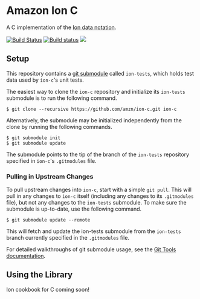 # Amazon Ion C
A C implementation of the [Ion data notation](http://amzn.github.io/ion-docs).

[![Build Status](https://travis-ci.org/amzn/ion-c.svg?branch=master)](https://travis-ci.org/amzn/ion-c)
[![Build status](https://ci.appveyor.com/api/projects/status/x6xfom3x3hs3y945/branch/master?svg=true)](https://ci.appveyor.com/project/tgregg/ion-c-3akm7/branch/master)
<a title="docs" href="https://amzn.github.io/ion-c"><img src="https://img.shields.io/badge/docs-api-green.svg"/></a>

## Setup
This repository contains a [git submodule](https://git-scm.com/docs/git-submodule)
called `ion-tests`, which holds test data used by `ion-c`'s unit tests.

The easiest way to clone the `ion-c` repository and initialize its `ion-tests`
submodule is to run the following command.

```
$ git clone --recursive https://github.com/amzn/ion-c.git ion-c
```

Alternatively, the submodule may be initialized independently from the clone
by running the following commands.

```
$ git submodule init
$ git submodule update
```

The submodule points to the tip of the branch of the `ion-tests` repository
specified in `ion-c`'s `.gitmodules` file.

### Pulling in Upstream Changes
To pull upstream changes into `ion-c`, start with a simple `git pull`.
This will pull in any changes to `ion-c` itself (including any changes
to its `.gitmodules` file), but not any changes to the `ion-tests`
submodule. To make sure the submodule is up-to-date, use the following
command.

```
$ git submodule update --remote
```

This will fetch and update the ion-tests submodule from the `ion-tests` branch
currently specified in the `.gitmodules` file.

For detailed walkthroughs of git submodule usage, see the
[Git Tools documentation](https://git-scm.com/book/en/v2/Git-Tools-Submodules).

## Using the Library
Ion cookbook for C coming soon!
